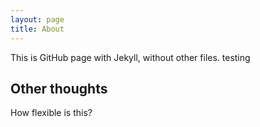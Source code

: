 ```yaml
---
layout: page
title: About
---
```


This is GitHub page with Jekyll, without other files.
testing


## Other thoughts

How flexible is this?
